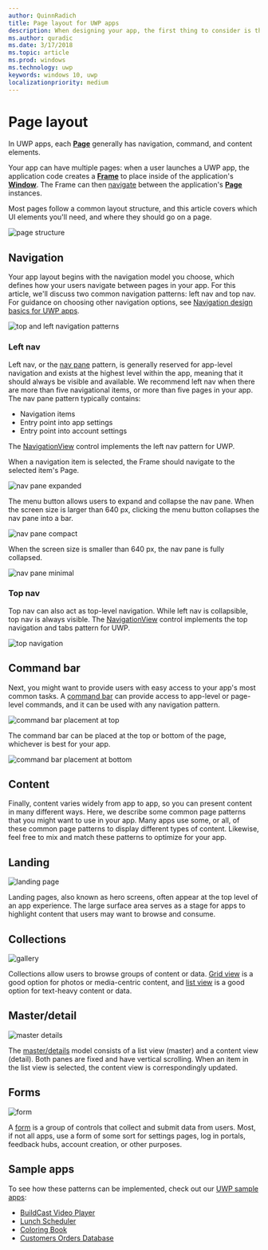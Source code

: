 ```yaml
---
author: QuinnRadich
title: Page layout for UWP apps
description: When designing your app, the first thing to consider is the layout structure. This article covers the common structure of basic page layouts, including which UI elements you'll need, and where they should go on a page. In UWP apps, each page generally has navigation, command, and content elements.  
ms.author: quradic
ms.date: 3/17/2018
ms.topic: article
ms.prod: windows
ms.technology: uwp
keywords: windows 10, uwp
localizationpriority: medium
---
```


# Page layout

In UWP apps, each [**Page**](https://docs.microsoft.com/uwp/api/Windows.UI.Xaml.Controls.Page) generally has navigation, command, and content elements. 

Your app can have multiple pages: when a user launches a UWP app, the application code creates a [**Frame**](https://docs.microsoft.com/uwp/api/Windows.UI.Xaml.Controls.Frame) to place inside of the application's [**Window**](https://docs.microsoft.com/uwp/api/windows.ui.xaml.window). The Frame can then [navigate](../basics/navigate-between-two-pages.md) between the application's [**Page**](https://docs.microsoft.com/uwp/api/Windows.UI.Xaml.Controls.Page) instances. 

Most pages follow a common layout structure, and this article covers which UI elements you'll need, and where they should go on a page. 

![page structure](images/page-components.svg)

## Navigation
Your app layout begins with the navigation model you choose, which defines how your users navigate between pages in your app. For this article, we'll discuss two common navigation patterns: left nav and top nav. For guidance on choosing other navigation options, see [Navigation design basics for UWP apps](../basics/navigation-basics.md).

![top and left navigation patterns](images/top-left-nav.svg)

### Left nav
Left nav, or the [nav pane](../controls-and-patterns/navigationview.md) pattern, is generally reserved for app-level navigation and exists at the highest level within the app, meaning that it should always be visible and available. We recommend left nav when there are more than five navigational items, or more than five pages in your app. The nav pane pattern typically contains:
- Navigation items
- Entry point into app settings
- Entry point into account settings

The [NavigationView](https://docs.microsoft.com/uwp/api/windows.ui.xaml.controls.navigationview) control implements the left nav pattern for UWP.

When a navigation item is selected, the Frame should navigate to the selected item's Page.

![nav pane expanded](images/navview-expanded.svg)

The menu button allows users to expand and collapse the nav pane. When the screen size is larger than 640 px, clicking the menu button collapses the nav pane into a bar.

![nav pane compact](images/navview-compact.svg)

When the screen size is smaller than 640 px, the nav pane is fully collapsed.

![nav pane minimal](images/navview-minimal.svg)

### Top nav

Top nav can also act as top-level navigation. While left nav is collapsible, top nav is always visible. The [NavigationView](../controls-and-patterns/navigationview.md) control implements the top navigation and tabs pattern for UWP.

![top navigation](images/pivot-large.svg)

## Command bar

Next, you might want to provide users with easy access to your app's most common tasks. A [command bar](../controls-and-patterns/app-bars.md) can provide access to app-level or page-level commands, and it can be used with any navigation pattern.

![command bar placement at top ](images/app-bar-desktop.svg)

The command bar can be placed at the top or bottom of the page, whichever is best for your app.

![command bar placement at bottom](images/app-bar-mobile.svg)

## Content

Finally, content varies widely from app to app, so you can present content in many different ways. Here, we describe some common page patterns that you might want to use in your app. Many apps use some, or all, of these common page patterns to display different types of content. Likewise, feel free to mix and match these patterns to optimize for your app.

## Landing

![landing page](images/hero-screen.svg)

Landing pages, also known as hero screens, often appear at the top level of an app experience. The large surface area serves as a stage for apps to highlight content that users may want to browse and consume.

## Collections

![gallery](images/gridview.svg)

Collections allow users to browse groups of content or data. [Grid view](../controls-and-patterns/item-templates-gridview.md) is a good option for photos or media-centric content, and [list view](../controls-and-patterns/item-templates-listview.md) is a good option for text-heavy content or data.

## Master/detail

![master details](images/master-detail.svg)

The [master/details](../controls-and-patterns/master-details.md) model consists of a list view (master) and a content view (detail). Both panes are fixed and have vertical scrolling. When an item in the list view is selected, the content view is correspondingly updated. 

## Forms
![form](images/form.svg)

A [form](../controls-and-patterns/forms.md) is a group of controls that collect and submit data from users. Most, if not all apps, use a form of some sort for settings pages, log in portals, feedback hubs, account creation, or other purposes. 

## Sample apps
To see how these patterns can be implemented, check out our [UWP sample apps](https://developer.microsoft.com/en-us/windows/samples):
- [BuildCast Video Player](https://github.com/Microsoft/BuildCast)
- [Lunch Scheduler](https://github.com/Microsoft/Windows-appsample-lunch-scheduler)
- [Coloring Book](https://github.com/Microsoft/Windows-appsample-coloringbook)
- [Customers Orders Database](https://github.com/Microsoft/Windows-appsample-customers-orders-database)